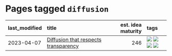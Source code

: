# Pages tagged `diffusion`

|last_modified|title|est. idea maturity|tags
|:---|:---|---:|:---|
|2023-04-07|[Diffusion that respects transparency](../diffusion-that-respects-transparency.md)|246|[![](https://img.shields.io/badge/tag-completed-496a1)](../tags/completed.md) [![](https://img.shields.io/badge/tag-diffusion-d47f6f)](../tags/diffusion.md) [![](https://img.shields.io/badge/tag-image_processing-98b52b)](../tags/image_processing.md) [![](https://img.shields.io/badge/tag-transparency-e13c2b)](../tags/transparency.md)|
